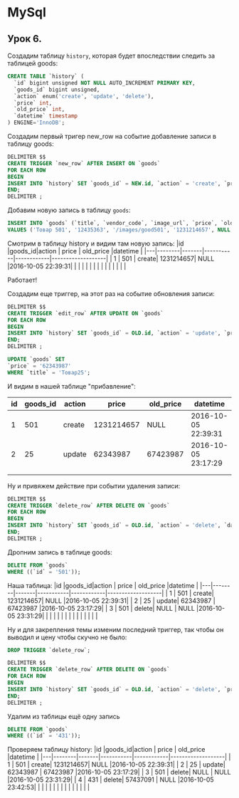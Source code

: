 # MySql

## Урок 6.

Создадим таблицу `history`, которая будет впоследствии следить за таблицей goods:

```sql
CREATE TABLE `history` (
  `id` bigint unsigned NOT NULL AUTO_INCREMENT PRIMARY KEY,
  `goods_id` bigint unsigned,
  `action` enum('create', 'update', 'delete'),
  `price` int,
  `old_price` int,
  `datetime` timestamp
) ENGINE='InnoDB';
```
Создадим первый тригер new_row на событие добавление записи в таблицу goods:

```sql
DELIMITER $$
CREATE TRIGGER `new_row` AFTER INSERT ON `goods`
FOR EACH ROW
BEGIN
INSERT INTO `history` SET `goods_id` = NEW.id, `action` = 'create', `price` = NEW.price, `datetime` = NOW();
END;
DELIMITER ;
```

Добавим новую запись в таблицу `goods`:

```sql
INSERT INTO `goods` (`title`, `vendor_code`, `image_url`, `price`, `old_price`, `warehouse_date`, `quantity`, `category_id`, `brand_id`)
VALUES ('Товар 501', '12435363', '/images/good501', '1231214657', NULL, now(), '45', '4', '6');
```
Смотрим в таблицу history и видим там новую запись:
|id |goods_id|action | price     | old_price  |datetime           |
|---|--------|-------|-----------|------------|-------------------|
| 1 | 501    | create| 1231214657|   NULL     |2016-10-05 22:39:31|
|   |        |       |           |            |                   |
|   |        |       |           |            |                   |

Работает!

Создадим еще триггер, на этот раз на событие обновления записи:
```sql
DELIMITER $$
CREATE TRIGGER `edit_row` AFTER UPDATE ON `goods`
FOR EACH ROW
BEGIN
INSERT INTO `history` SET `goods_id` = OLD.id, `action` = 'update', `price` = NEW.price, `old_price` = OLD.price, `datetime` = NOW();
END;
DELIMITER ;
```

```sql
UPDATE `goods` SET
`price` = '62343987'
WHERE `title` = 'Товар25';
```
И видим в нашей таблице "прибавление":

|id |goods_id|action | price     | old_price  |datetime           |
|---|--------|-------|-----------|------------|-------------------|
| 1 | 501    | create| 1231214657|   NULL     |2016-10-05 22:39:31|
| 2 | 25     | update| 62343987  |  67423987  |2016-10-05 23:17:29|
|   |        |       |           |            |                   |
|   |        |       |           |            |                   |

Ну и привяжем действие при событии удаления записи:
```sql
DELIMITER $$
CREATE TRIGGER `delete_row` AFTER DELETE ON `goods`
FOR EACH ROW
BEGIN
INSERT INTO `history` SET `goods_id` = OLD.id, `action` = 'delete', `datetime` = NOW();
END;
DELIMITER ;
```

Дропним запись в таблице goods:
```sql
DELETE FROM `goods`
WHERE ((`id` = '501'));
```
Наша таблица:
|id |goods_id|action | price     | old_price  |datetime           |
|---|--------|-------|-----------|------------|-------------------|
| 1 | 501    | create| 1231214657|  NULL      |2016-10-05 22:39:31|
| 2 | 25     | update| 62343987  |  67423987  |2016-10-05 23:17:29|
| 3 | 501    | delete| NULL      |  NULL      |2016-10-05 23:31:29|
|   |        |       |           |            |                   |
|   |        |       |           |            |                   |

Ну и для закрепления темы изменим последний триггер, так чтобы он выводил и
цену чтобы скучно не было:

```sql
DROP TRIGGER `delete_row`;

DELIMITER $$
CREATE TRIGGER `delete_row` AFTER DELETE ON `goods`
FOR EACH ROW
BEGIN
INSERT INTO `history` SET `goods_id` = OLD.id, `action` = 'delete', `price`= OLD.price, `datetime` = NOW();
END;
DELIMITER ;
```

Удалим из таблицы ещё одну запись
```sql
DELETE FROM `goods`
WHERE ((`id` = '431'));
```
Проверяем таблицу history:
|id |goods_id|action | price     | old_price  |datetime           |
|---|--------|-------|-----------|------------|-------------------|
| 1 | 501    | create| 1231214657|  NULL      |2016-10-05 22:39:31|
| 2 | 25     | update| 62343987  |  67423987  |2016-10-05 23:17:29|
| 3 | 501    | delete| NULL      |  NULL      |2016-10-05 23:31:29|
| 4 | 431    | delete| 57437091  |  NULL      |2016-10-05 23:42:53|
|   |        |       |           |            |                   |
|   |        |       |           |            |                   |